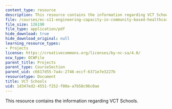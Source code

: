 ```yaml
---
content_type: resource
description: This resource contains the information regarding VCT Schools.
file: /courses/ec-s11-engineering-capacity-in-community-based-healthcare-fall-2005/1d347ed24551f252f00aa7b58c96c0ae_MITEC_S11F05_vct_schools.pdf
file_size: 126190
file_type: application/pdf
hide_download: true
hide_download_original: null
learning_resource_types:
- Projects
license: https://creativecommons.org/licenses/by-nc-sa/4.0/
ocw_type: OCWFile
parent_title: Projects
parent_type: CourseSection
parent_uid: c6617d55-7a4c-2746-eccf-6371e7e3227b
resourcetype: Document
title: VCT Schools
uid: 1d347ed2-4551-f252-f00a-a7b58c96c0ae
---
```

This resource contains the information regarding VCT Schools.